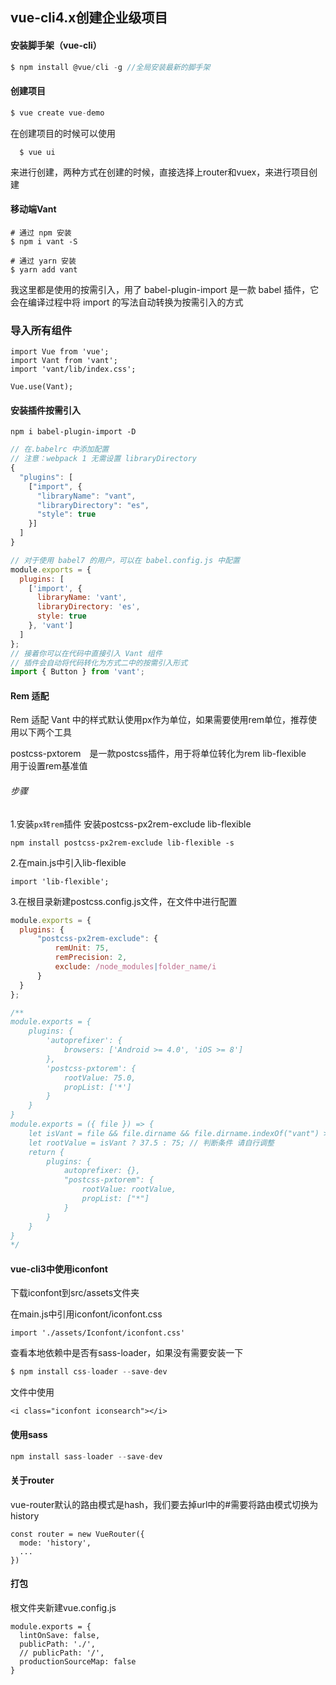 ##  vue-cli4.x创建企业级项目

#### 安装脚手架（vue-cli）

```js
$ npm install @vue/cli -g //全局安装最新的脚手架
```



#### 创建项目

```js
$ vue create vue-demo
```

在创建项目的时候可以使用

```
  $ vue ui
```

来进行创建，两种方式在创建的时候，直接选择上router和vuex，来进行项目创建

#### 移动端Vant

```
# 通过 npm 安装
$ npm i vant -S

# 通过 yarn 安装
$ yarn add vant
```

我这里都是使用的按需引入，用了
babel-plugin-import 是一款 babel 插件，它会在编译过程中将 import 的写法自动转换为按需引入的方式

### 导入所有组件

```
import Vue from 'vue';
import Vant from 'vant';
import 'vant/lib/index.css';

Vue.use(Vant);
```



#### 安装插件按需引入

```
npm i babel-plugin-import -D
```

```js
// 在.babelrc 中添加配置
// 注意：webpack 1 无需设置 libraryDirectory
{
  "plugins": [
    ["import", {
      "libraryName": "vant",
      "libraryDirectory": "es",
      "style": true
    }]
  ]
}

// 对于使用 babel7 的用户，可以在 babel.config.js 中配置
module.exports = {
  plugins: [
    ['import', {
      libraryName: 'vant',
      libraryDirectory: 'es',
      style: true
    }, 'vant']
  ]
};
// 接着你可以在代码中直接引入 Vant 组件
// 插件会自动将代码转化为方式二中的按需引入形式
import { Button } from 'vant';
```

#### Rem 适配

Rem 适配
Vant 中的样式默认使用px作为单位，如果需要使用rem单位，推荐使用以下两个工具

postcss-pxtorem 是一款postcss插件，用于将单位转化为rem
lib-flexible  用于设置rem基准值


###### 步骤

1.安装`px转rem`插件 安装postcss-px2rem-exclude lib-flexible

```
npm install postcss-px2rem-exclude lib-flexible -s
```

2.在main.js中引入lib-flexible

```
import 'lib-flexible';
```

3.在根目录新建postcss.config.js文件，在文件中进行配置

```js
module.exports = {
  plugins: {
      "postcss-px2rem-exclude": {
          remUnit: 75,
          remPrecision: 2,
          exclude: /node_modules|folder_name/i
      }
  }
};

/**
module.exports = {
    plugins: {
        'autoprefixer': {
            browsers: ['Android >= 4.0', 'iOS >= 8']
        },
        'postcss-pxtorem': {
            rootValue: 75.0,
            propList: ['*']
        }
    }
}
module.exports = ({ file }) => {
    let isVant = file && file.dirname && file.dirname.indexOf("vant") > -1;
    let rootValue = isVant ? 37.5 : 75; // 判断条件 请自行调整
    return {
        plugins: {
            autoprefixer: {},
            "postcss-pxtorem": {
                rootValue: rootValue,
                propList: ["*"] 
            }
        }
    }
}
*/
```

#### vue-cli3中使用iconfont

下载iconfont到src/assets文件夹

在main.js中引用iconfont/iconfont.css

```vue
import './assets/Iconfont/iconfont.css'
```

查看本地依赖中是否有sass-loader，如果没有需要安装一下

```js
$ npm install css-loader --save-dev
```

文件中使用

```vue
<i class="iconfont iconsearch"></i>
```

#### 使用sass

```js
npm install sass-loader --save-dev
```



#### 关于router

vue-router默认的路由模式是hash，我们要去掉url中的#需要将路由模式切换为history

```vue
const router = new VueRouter({
  mode: 'history',
  ...
})
```

#### 打包

根文件夹新建vue.config.js

```
module.exports = {
  lintOnSave: false,
  publicPath: './',
  // publicPath: '/',
  productionSourceMap: false
}
```

